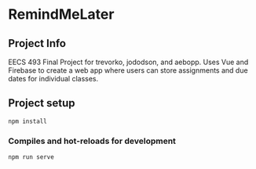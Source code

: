 # RemindMeLater

## Project Info
EECS 493 Final Project for trevorko, jododson, and aebopp. Uses Vue and Firebase to create a web app where users can store assignments and due dates for individual classes.

## Project setup
```
npm install
```

### Compiles and hot-reloads for development
```
npm run serve
```

